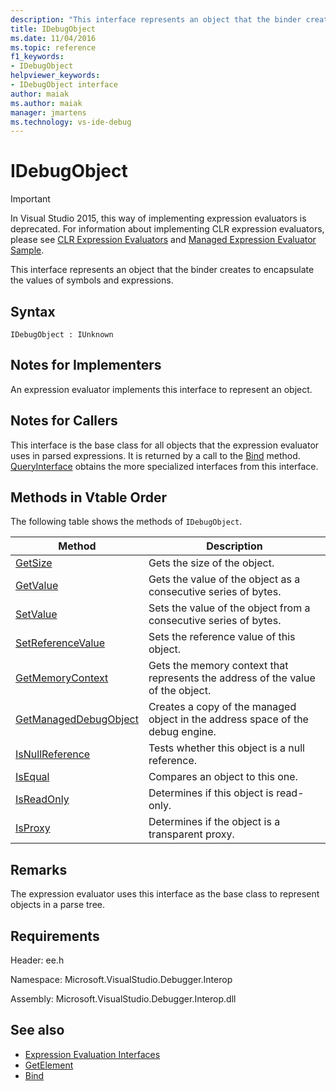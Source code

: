 ```yaml
---
description: "This interface represents an object that the binder creates to encapsulate the values of symbols and expressions."
title: IDebugObject
ms.date: 11/04/2016
ms.topic: reference
f1_keywords:
- IDebugObject
helpviewer_keywords:
- IDebugObject interface
author: maiak
ms.author: maiak
manager: jmartens
ms.technology: vs-ide-debug
---
```

# IDebugObject

> [!IMPORTANT]
> In Visual Studio 2015, this way of implementing expression evaluators is deprecated. For information about implementing CLR expression evaluators, please see [CLR Expression Evaluators](https://github.com/Microsoft/ConcordExtensibilitySamples/wiki/CLR-Expression-Evaluators) and [Managed Expression Evaluator Sample](https://github.com/Microsoft/ConcordExtensibilitySamples/wiki/Managed-Expression-Evaluator-Sample).

 This interface represents an object that the binder creates to encapsulate the values of symbols and expressions.

## Syntax

```
IDebugObject : IUnknown
```

## Notes for Implementers
 An expression evaluator implements this interface to represent an object.

## Notes for Callers
 This interface is the base class for all objects that the expression evaluator uses in parsed expressions. It is returned by a call to the [Bind](../../../extensibility/debugger/reference/idebugbinder-bind.md) method. [QueryInterface](/cpp/atl/queryinterface) obtains the more specialized interfaces from this interface.

## Methods in Vtable Order
 The following table shows the methods of `IDebugObject`.

|Method|Description|
|------------|-----------------|
|[GetSize](../../../extensibility/debugger/reference/idebugobject-getsize.md)|Gets the size of the object.|
|[GetValue](../../../extensibility/debugger/reference/idebugobject-getvalue.md)|Gets the value of the object as a consecutive series of bytes.|
|[SetValue](../../../extensibility/debugger/reference/idebugobject-setvalue.md)|Sets the value of the object from a consecutive series of bytes.|
|[SetReferenceValue](../../../extensibility/debugger/reference/idebugobject-setreferencevalue.md)|Sets the reference value of this object.|
|[GetMemoryContext](../../../extensibility/debugger/reference/idebugobject-getmemorycontext.md)|Gets the memory context that represents the address of the value of the object.|
|[GetManagedDebugObject](../../../extensibility/debugger/reference/idebugobject-getmanageddebugobject.md)|Creates a copy of the managed object in the address space of the debug engine.|
|[IsNullReference](../../../extensibility/debugger/reference/idebugobject-isnullreference.md)|Tests whether this object is a null reference.|
|[IsEqual](../../../extensibility/debugger/reference/idebugobject-isequal.md)|Compares an object to this one.|
|[IsReadOnly](../../../extensibility/debugger/reference/idebugobject-isreadonly.md)|Determines if this object is read-only.|
|[IsProxy](../../../extensibility/debugger/reference/idebugobject-isproxy.md)|Determines if the object is a transparent proxy.|

## Remarks
 The expression evaluator uses this interface as the base class to represent objects in a parse tree.

## Requirements
 Header: ee.h

 Namespace: Microsoft.VisualStudio.Debugger.Interop

 Assembly: Microsoft.VisualStudio.Debugger.Interop.dll

## See also
- [Expression Evaluation Interfaces](../../../extensibility/debugger/reference/expression-evaluation-interfaces.md)
- [GetElement](../../../extensibility/debugger/reference/idebugarrayobject-getelement.md)
- [Bind](../../../extensibility/debugger/reference/idebugbinder-bind.md)
